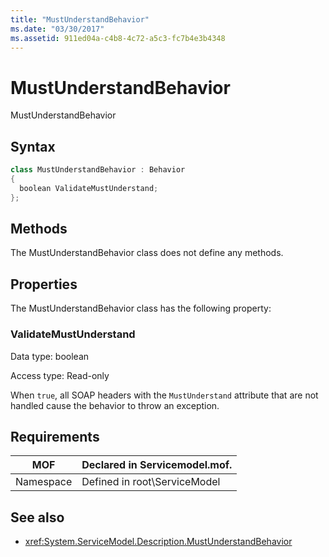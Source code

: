 ```yaml
---
title: "MustUnderstandBehavior"
ms.date: "03/30/2017"
ms.assetid: 911ed04a-c4b8-4c72-a5c3-fc7b4e3b4348
---
```

# MustUnderstandBehavior
MustUnderstandBehavior  
  
## Syntax  
  
```csharp
class MustUnderstandBehavior : Behavior  
{  
  boolean ValidateMustUnderstand;  
};  
```  
  
## Methods  
 The MustUnderstandBehavior class does not define any methods.  
  
## Properties  
 The MustUnderstandBehavior class has the following property:  
  
### ValidateMustUnderstand  
 Data type: boolean  
  
 Access type: Read-only  
  
 When `true`, all SOAP headers with the `MustUnderstand` attribute that are not handled cause the behavior to throw an exception.  
  
## Requirements  
  
|MOF|Declared in Servicemodel.mof.|  
|---------|-----------------------------------|  
|Namespace|Defined in root\ServiceModel|  
  
## See also

- <xref:System.ServiceModel.Description.MustUnderstandBehavior>
